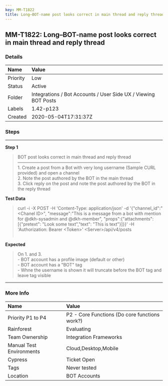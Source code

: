 ```yaml
---
key: MM-T1822
title: Long–BOT-name post looks correct in main thread and reply thread
---
```


## MM-T1822: Long–BOT-name post looks correct in main thread and reply thread

### Details

| Name     | Value                                                          |
| :------- | :------------------------------------------------------------- |
| Priority | Low                                                            |
| Status   | Active                                                         |
| Folder   | Integrations / Bot Accounts / User Side UX / Viewing BOT Posts |
| Labels   | 1.42-p123                                                      |
| Created  | 2020-05-04T17:31:37Z                                           |

### Steps

<hr/>

**Step 1**

> <article>BOT post looks correct in main thread and reply thread<br>————————————————————————————<br>1. Create a post from a Bot with very long username (Sample CURL provided) and open a channel<br>2. Note the post authored by the BOT in the main thread<br>3. Click reply on the post and note the post authored by the BOT in the reply thread</article>

**Test Data**

> <article>curl -i -X POST -H 'Content-Type: application/json' -d '{"channel_id":"&lt;Chanel ID&gt;", "message":"This is a message from a bot with mention for @dkh-sysadmin and @dkh-member", "props":{"attachments": [{"pretext": "Look some text","text": "This is text"}]}}' -H 'Authorization: Bearer &lt;Token&gt;' &lt;Server&gt;/api/v4/posts<br><br></article>

**Expected**

> <article>On 1. and 3.<br />- BOT account has a profile image (default or other)<br />- BOT account has a &quot;BOT&quot; tag <br />- Whne the username is shown it will truncate before the BOT tag and leave tag visible</article>

<hr/>

### More Info

| Name                     | Value                                         |
| :----------------------- | :-------------------------------------------- |
| Priority P1 to P4        | P2 - Core Functions (Do core functions work?) |
| Rainforest               | Evaluating                                    |
| Team Ownership           | Integration Frameworks                        |
| Manual Test Environments | Cloud,Desktop,Mobile                          |
| Cypress                  | Ticket Open                                   |
| Tags                     | Never tested                                  |
| Location                 | BOT Accounts                                  |

